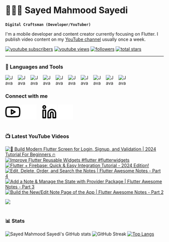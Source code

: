 # 👨🏻‍💻 Sayed Mahmood Sayedi

**`Digital Craftsman (Developer/YouTuber)`**

I'm a mobile developer and content creator currently focusing on Flutter. I publish video content on my [YouTube channel](https://www.youtube.com/@sm-sayedi?sub_confirmation=1) usually once a week.

   <p align="left">
      <a href="https://www.youtube.com/@sm-sayedi?sub_confirmation=1">
         <img alt="youtube subscribers" title="Subscribe to my YouTube channel" src="https://custom-icon-badges.demolab.com/youtube/channel/subscribers/UCENW7Isymv1R7Q6zVDDtteg?color=%23E05D44&label=SUBSCRIBE&logo=video&logoColor=white&style=for-the-badge&labelColor=CE4630"/></a> 
      <a href="https://www.youtube.com/@sm-sayedi">
         <img alt="youtube views" title="YouTube views" src="https://custom-icon-badges.demolab.com/youtube/channel/views/UCENW7Isymv1R7Q6zVDDtteg?color=%23E1AD0E&logo=eye&logoColor=white&style=for-the-badge&labelColor=C79600"/></a> 
      <a href="https://github.com/sm-sayedi?tab=followers">
         <img alt="followers" title="Follow me on Github" src="https://custom-icon-badges.demolab.com/github/followers/sm-sayedi?color=236ad3&labelColor=1155ba&style=for-the-badge&logo=person-add&label=Follow&logoColor=white"/></a>
      <a href="https://github.com/sm-sayedi?tab=repositories&sort=stargazers">
         <img alt="total stars" title="Total stars on GitHub" src="https://custom-icon-badges.demolab.com/github/stars/sm-sayedi?color=55960c&style=for-the-badge&labelColor=488207&logo=star"/></a>
   </p>

---

### 🧰 Languages and Tools

<img align="left" alt="Java" width="30px" style="padding-right:10px;" src="https://cdn.jsdelivr.net/gh/devicons/devicon/icons/flutter/flutter-original.svg"/>
<img align="left" alt="Java" width="30px" style="padding-right:10px;" src="https://cdn.jsdelivr.net/gh/devicons/devicon/icons/dart/dart-original.svg"/>
<img align="left" alt="Java" width="30px" style="padding-right:10px;" src="https://cdn.jsdelivr.net/gh/devicons/devicon/icons/vscode/vscode-original.svg"/>
<img align="left" alt="Java" width="30px" style="padding-right:10px;" src="https://cdn.jsdelivr.net/gh/devicons/devicon/icons/firebase/firebase-plain.svg"/>
<img align="left" alt="Java" width="30px" style="padding-right:10px;" src="https://cdn.jsdelivr.net/gh/devicons/devicon/icons/java/java-original.svg"/>
<img align="left" alt="Java" width="30px" style="padding-right:10px;" src="https://cdn.jsdelivr.net/gh/devicons/devicon/icons/mysql/mysql-original.svg"/>
<img align="left" alt="Java" width="30px" style="padding-right:10px;" src="https://cdn.jsdelivr.net/gh/devicons/devicon/icons/sqlite/sqlite-original.svg"/>
<img align="left" alt="Java" width="30px" style="padding-right:10px;" src="https://cdn.jsdelivr.net/gh/devicons/devicon/icons/git/git-original.svg"/>
<img align="left" alt="Java" width="30px" style="padding-right:10px;" src="https://cdn.jsdelivr.net/gh/devicons/devicon/icons/github/github-original.svg"/>
<img align="left" alt="Java" width="30px" style="padding-right:10px;" src="https://cdn.jsdelivr.net/gh/devicons/devicon/icons/figma/figma-original.svg"/>
<br/>
<br/>

### Connect with me

[![website](./img/youtube-light.svg)](https://youtube.com/@sm-sayedi#gh-light-mode-only)
[![website](./img/youtube-dark.svg)](https://youtube.com/@sm-sayedi#gh-dark-mode-only)
&nbsp;&nbsp;
[![website](./img/linkedin-light.svg)](https://linkedin.com/in/sm-sayedi#gh-light-mode-only)
[![website](./img/linkedin-dark.svg)](https://linkedin.com/in/sm-sayedi#gh-dark-mode-only)
&nbsp;&nbsp;

#

### 📺 Latest YouTube Videos

<!-- BEGIN YOUTUBE-CARDS -->
[![📱 Build Modern Flutter Screen for Login, Signup, and Validation | 2024 Tutorial For Beginners 🔥](https://ytcards.demolab.com/?id=so74QUTUmdE&title=%F0%9F%93%B1+Build+Modern+Flutter+Screen+for+Login%2C+Signup%2C+and+Validation+%7C+2024+Tutorial+For+Beginners+%F0%9F%94%A5&lang=en&timestamp=1706775293&background_color=%230d1117&title_color=%23ffffff&stats_color=%23dedede&max_title_lines=1&width=250&border_radius=5 "📱 Build Modern Flutter Screen for Login, Signup, and Validation | 2024 Tutorial For Beginners 🔥")](https://www.youtube.com/watch?v=so74QUTUmdE)
[![Improve Flutter Reusable Widgets #flutter #flutterwidgets](https://ytcards.demolab.com/?id=rc5NM-ePVj8&title=Improve+Flutter+Reusable+Widgets+%23flutter+%23flutterwidgets&lang=en&timestamp=1706388935&background_color=%230d1117&title_color=%23ffffff&stats_color=%23dedede&max_title_lines=1&width=250&border_radius=5 "Improve Flutter Reusable Widgets #flutter #flutterwidgets")](https://www.youtube.com/watch?v=rc5NM-ePVj8)
[![Flutter + Firebase: Quick & Easy Integration Tutorial - 2024 Edition!](https://ytcards.demolab.com/?id=q629zgx2BYo&title=Flutter+%2B+Firebase%3A+Quick+%26+Easy+Integration+Tutorial+-+2024+Edition%21&lang=en&timestamp=1706169601&background_color=%230d1117&title_color=%23ffffff&stats_color=%23dedede&max_title_lines=1&width=250&border_radius=5 "Flutter + Firebase: Quick & Easy Integration Tutorial - 2024 Edition!")](https://www.youtube.com/watch?v=q629zgx2BYo)
[![Edit, Delete, Order, and Search the Notes | Flutter Awesome Notes - Part 4](https://ytcards.demolab.com/?id=yW9jtWGHmuE&title=Edit%2C+Delete%2C+Order%2C+and+Search+the+Notes+%7C+Flutter+Awesome+Notes+-+Part+4&lang=en&timestamp=1705570711&background_color=%230d1117&title_color=%23ffffff&stats_color=%23dedede&max_title_lines=1&width=250&border_radius=5 "Edit, Delete, Order, and Search the Notes | Flutter Awesome Notes - Part 4")](https://www.youtube.com/watch?v=yW9jtWGHmuE)
[![Add a Note & Manage the State with Provider Package | Flutter Awesome Notes - Part 3](https://ytcards.demolab.com/?id=mW_zvHQDd0I&title=Add+a+Note+%26+Manage+the+State+with+Provider+Package+%7C+Flutter+Awesome+Notes+-+Part+3&lang=en&timestamp=1704943082&background_color=%230d1117&title_color=%23ffffff&stats_color=%23dedede&max_title_lines=1&width=250&border_radius=5 "Add a Note & Manage the State with Provider Package | Flutter Awesome Notes - Part 3")](https://www.youtube.com/watch?v=mW_zvHQDd0I)
[![Build the New/Edit Note Page of the App | Flutter Awesome Notes - Part 2](https://ytcards.demolab.com/?id=L2qG-qlhx-s&title=Build+the+New%2FEdit+Note+Page+of+the+App+%7C+Flutter+Awesome+Notes+-+Part+2&lang=en&timestamp=1701941923&background_color=%230d1117&title_color=%23ffffff&stats_color=%23dedede&max_title_lines=1&width=250&border_radius=5 "Build the New/Edit Note Page of the App | Flutter Awesome Notes - Part 2")](https://www.youtube.com/watch?v=L2qG-qlhx-s)
<!-- END YOUTUBE-CARDS -->

[<img src="https://custom-icon-badges.demolab.com/badge/-Subscribe%20For%20More-red?style=for-the-badge&logo=video&logoColor=white"/>](https://www.youtube.com/@sm-sayedi?sub_confirmation=1)

#

### 📊 Stats

![Sayed Mahmood Sayedi's GitHub stats](https://github-readme-stats.vercel.app/api?username=sm-sayedi&theme=shadow_blue&show_icons=true)
![GitHub Streak](https://streak-stats.demolab.com?user=sm-sayedi&theme=shadow_blue&border_radius=4.5)
[![Top Langs](https://github-readme-stats.vercel.app/api/top-langs/?username=sm-sayedi&layout=compact&theme=shadow_blue)](https://github.com/anuraghazra/github-readme-stats)


<!-- <img alt="Coding" width="400" src="https://miro.medium.com/v2/resize:fit:720/format:webp/0*7Q3yvSIv_t0ioJ-Z.gif"/>-->
